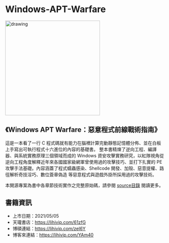 # Windows-APT-Warfare

<img src="https://user-images.githubusercontent.com/8559056/117123435-9680fe80-adc9-11eb-9786-09bf2aab8c02.jpg" alt="drawing" width="300" high="600"/>

## 《Windows APT Warfare：惡意程式前線戰術指南》
這是一本看了一行 C 程式碼就有能力在腦裡計算完動靜態記憶體分佈、並在白板上手寫出可執行程式十六進位的內容的基礎書。
整本書精煉了逆向工程、編譯器、與系統實務原理三個領域而成的 Windows 資安攻擊實務研究，以紅隊視角從逆向工程角度解釋近年來各國國家級網軍曾使用過的攻擊技巧、並打下扎實的 PE 攻擊手法基礎。內容涵蓋了程式蠕蟲感染、Shellcode 開發、加殼、惡意提權、路徑解析奇技淫巧、數位簽章偽造 等惡意程式與遊戲外掛所採用過的攻擊技術。

本開源專案為書中各章節技術實作之完整原始碼，請參閱 [source目錄](/source) 閱讀更多。

## 書籍資訊
* 上市日期：2021/05/05
* 天瓏書店：https://lihivip.com/61zfG
* 博碩連結：https://lihivip.com/zel6Y
* 博客來連結：https://lihivip.com/YAm40


